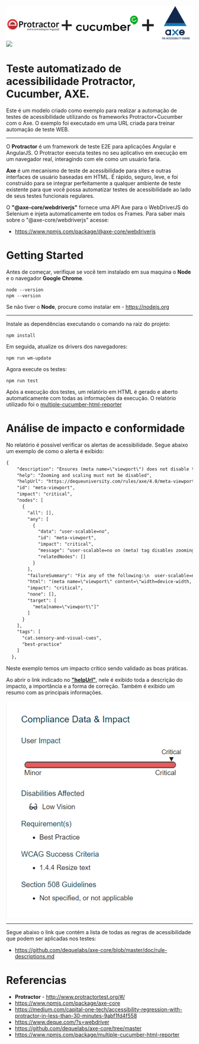 ![Logo](images/logo1.png)
<img src="https://img.shields.io/badge/javascript%20-%23323330.svg?&style=for-the-badge&logo=javascript&logoColor=%23F7DF1E"/>
# Teste automatizado de acessibilidade Protractor, Cucumber, AXE.


Este é um modelo criado como exemplo para realizar a automação de testes de acessibilidade utilizando os frameworks Protractor+Cucumber com o Axe.
O exemplo foi executado em uma URL criada para treinar automação de teste WEB.

___

O **Protractor** é um framework de teste E2E para aplicações Angular e AngularJS. O Protractor executa testes no seu aplicativo em execução em um navegador real, interagindo com ele como um usuário faria.

**Axe** é um mecanismo de teste de acessibilidade para sites e outras interfaces de usuário baseadas em HTML. É rápido, seguro, leve, e foi construído para se integrar perfeitamente a qualquer ambiente de teste existente para que você possa automatizar testes de acessibilidade ao lado de seus testes funcionais regulares.

O **"@axe-core/webdriverjs"** fornece uma API Axe  para o WebDriverJS do Selenium e injeta automaticamente em todos os Frames.
Para saber mais sobre o "@axe-core/webdriverjs" acesse:

- https://www.npmjs.com/package/@axe-core/webdriverjs

#
# Getting Started

Antes de começar, verifique se você tem instalado em sua maquina o **Node** e o navegador **Google Chrome**.
```console
node --version
npm --version
```
Se não tiver o **Node**, procure como instalar em - https://nodejs.org
___

Instale as dependências executando o comando na raiz do projeto: 
```console
npm install
```
Em seguida, atualize os drivers dos navegadores:

```console
npm run wm-update
```

Agora execute os testes:

```console
npm run test
```
Após a execução dos testes, um relatório em HTML é gerado e aberto automaticamente com todas as informações da execução. 
O relatório utilizado foi o [multiple-cucumber-html-reporter](https://www.npmjs.com/package/multiple-cucumber-html-reporter)

# Análise de impacto e conformidade
No relatório é possível verificar os alertas de acessibilidade.
Segue abaixo um exemplo de como o alerta é exibido:

```txt
{
    "description": "Ensures (meta name=\"viewport\") does not disable text scaling and zooming",
    "help": "Zooming and scaling must not be disabled",
    "helpUrl": "https://dequeuniversity.com/rules/axe/4.0/meta-viewport?application=webdriverjs",
    "id": "meta-viewport",
    "impact": "critical",
    "nodes": [
      {
        "all": [],
        "any": [
          {
            "data": "user-scalable=no",
            "id": "meta-viewport",
            "impact": "critical",
            "message": "user-scalable=no on (meta) tag disables zooming on mobile devices",
            "relatedNodes": []
          }
        ],
        "failureSummary": "Fix any of the following:\n  user-scalable=no on (meta) tag disables zooming on mobile devices",
        "html": "(meta name=\"viewport\" content=\"width=device-width, initial-scale=1.0, maximum-scale=1.0, user-scalable=no\")",
        "impact": "critical",
        "none": [],
        "target": [
          "meta[name=\"viewport\"]"
        ]
      }
    ],
    "tags": [
      "cat.sensory-and-visual-cues",
      "best-practice"
    ]
  },
```
Neste exemplo temos um impacto crítico sendo validado as boas práticas.

Ao abrir o link indicado no [**"helpUrl"**](https://dequeuniversity.com/rules/axe/4.0/meta-viewport?application=webdriverjs), nele é exibido toda a descrição do impacto, a importância e a forma de correção.
Também é exibido um resumo com as principais informações.

![resumoImpacto](images/impacto.png)



----
Segue abaixo o link que contém a lista de todas as regras de acessibilidade que podem ser aplicadas nos testes:
- https://github.com/dequelabs/axe-core/blob/master/doc/rule-descriptions.md



# Referencias
- **Protractor** -  http://www.protractortest.org/#/
- https://www.npmjs.com/package/axe-core
- https://medium.com/capital-one-tech/accessibility-regression-with-protractor-in-less-than-30-minutes-9abf1fd4f558
- https://www.deque.com/?s=webdriver
- https://github.com/dequelabs/axe-core/tree/master
- https://www.npmjs.com/package/multiple-cucumber-html-reporter


